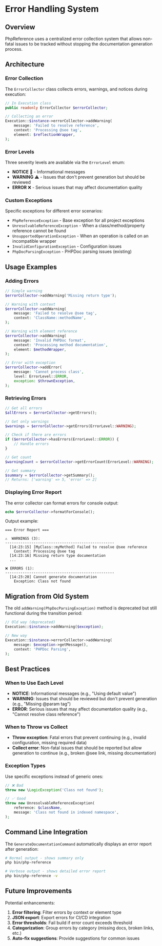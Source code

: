 # Error Handling System

## Overview

PhpReference uses a centralized error collection system that allows non-fatal issues to be tracked without stopping the documentation generation process.

## Architecture

### Error Collection

The `ErrorCollector` class collects errors, warnings, and notices during execution:

```php
// In Execution class
public readonly ErrorCollector $errorCollector;

// Collecting an error
Execution::$instance->errorCollector->addWarning(
    message: 'Failed to resolve reference',
    context: 'Processing @see tag',
    element: $reflectionWrapper,
);
```

### Error Levels

Three severity levels are available via the `ErrorLevel` enum:

- **NOTICE** 📝 - Informational messages
- **WARNING** ⚠️  - Issues that don't prevent generation but should be reviewed
- **ERROR** ❌ - Serious issues that may affect documentation quality

### Custom Exceptions

Specific exceptions for different error scenarios:

- `PhpReferenceException` - Base exception for all project exceptions
- `UnresolvableReferenceException` - When a class/method/property reference cannot be found
- `UnsupportedOperationException` - When an operation is called on an incompatible wrapper
- `InvalidConfigurationException` - Configuration issues
- `PhpDocParsingException` - PHPDoc parsing issues (existing)

## Usage Examples

### Adding Errors

```php
// Simple warning
$errorCollector->addWarning('Missing return type');

// Warning with context
$errorCollector->addWarning(
    message: 'Failed to resolve @see tag',
    context: 'ClassName::methodName',
);

// Warning with element reference
$errorCollector->addWarning(
    message: 'Invalid PHPDoc format',
    context: 'Processing method documentation',
    element: $methodWrapper,
);

// Error with exception
$errorCollector->addError(
    message: 'Cannot process class',
    level: ErrorLevel::ERROR,
    exception: $thrownException,
);
```

### Retrieving Errors

```php
// Get all errors
$allErrors = $errorCollector->getErrors();

// Get only warnings
$warnings = $errorCollector->getErrors(ErrorLevel::WARNING);

// Check if there are errors
if ($errorCollector->hasErrors(ErrorLevel::ERROR)) {
    // Handle errors
}

// Get count
$warningCount = $errorCollector->getErrorCount(ErrorLevel::WARNING);

// Get summary
$summary = $errorCollector->getSummary();
// Returns: ['warning' => 5, 'error' => 2]
```

### Displaying Error Report

The error collector can format errors for console output:

```php
echo $errorCollector->formatForConsole();
```

Output example:
```
=== Error Report ===

⚠️  WARNINGS (3):
--------------------------------------------------
  [14:23:15] [MyClass::myMethod] Failed to resolve @see reference
    Context: Processing @see tag
  [14:23:16] Missing return type documentation
  ...

❌ ERRORS (1):
--------------------------------------------------
  [14:23:20] Cannot generate documentation
    Exception: Class not found
```

## Migration from Old System

The old `addWarning(PhpDocParsingException)` method is deprecated but still functional during the transition period:

```php
// Old way (deprecated)
Execution::$instance->addWarning($exception);

// New way
Execution::$instance->errorCollector->addWarning(
    message: $exception->getMessage(),
    context: 'PHPDoc Parsing',
);
```

## Best Practices

### When to Use Each Level

- **NOTICE**: Informational messages (e.g., "Using default value")
- **WARNING**: Issues that should be reviewed but don't prevent generation (e.g., "Missing @param tag")
- **ERROR**: Serious issues that may affect documentation quality (e.g., "Cannot resolve class reference")

### When to Throw vs Collect

- **Throw exception**: Fatal errors that prevent continuing (e.g., invalid configuration, missing required data)
- **Collect error**: Non-fatal issues that should be reported but allow generation to continue (e.g., broken @see link, missing documentation)

### Exception Types

Use specific exceptions instead of generic ones:

```php
// ❌ Bad
throw new \LogicException('Class not found');

// ✅ Good
throw new UnresolvableReferenceException(
    reference: $className,
    message: 'Class not found in indexed namespace',
);
```

## Command Line Integration

The `GenerateDocumentationCommand` automatically displays an error report after generation:

```bash
# Normal output - shows summary only
php bin/php-reference

# Verbose output - shows detailed error report
php bin/php-reference -v
```

## Future Improvements

Potential enhancements:

1. **Error filtering**: Filter errors by context or element type
2. **JSON export**: Export errors for CI/CD integration
3. **Error thresholds**: Fail build if error count exceeds threshold
4. **Categorization**: Group errors by category (missing docs, broken links, etc.)
5. **Auto-fix suggestions**: Provide suggestions for common issues
